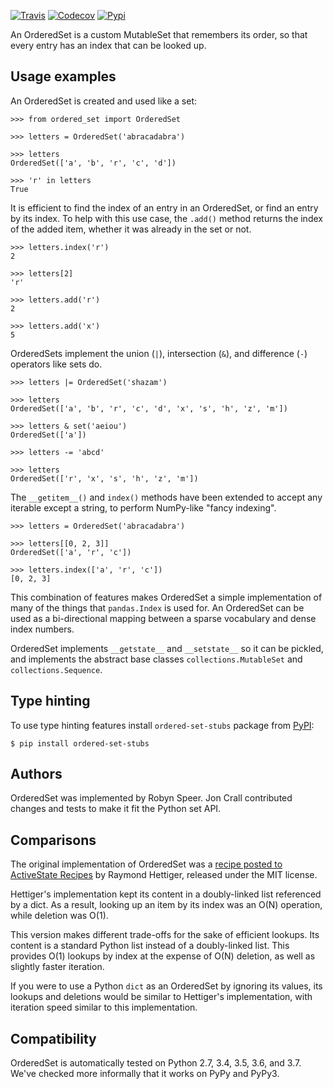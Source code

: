 [![Travis](https://img.shields.io/travis/LuminosoInsight/ordered-set/master.svg?label=Travis%20CI)](https://travis-ci.org/LuminosoInsight/ordered-set)
[![Codecov](https://codecov.io/github/LuminosoInsight/ordered-set/badge.svg?branch=master&service=github)](https://codecov.io/github/LuminosoInsight/ordered-set?branch=master)
[![Pypi](https://img.shields.io/pypi/v/ordered-set.svg)](https://pypi.python.org/pypi/ordered-set)

An OrderedSet is a custom MutableSet that remembers its order, so that every
entry has an index that can be looked up.

## Usage examples

An OrderedSet is created and used like a set:

    >>> from ordered_set import OrderedSet

    >>> letters = OrderedSet('abracadabra')

    >>> letters
    OrderedSet(['a', 'b', 'r', 'c', 'd'])

    >>> 'r' in letters
    True

It is efficient to find the index of an entry in an OrderedSet, or find an
entry by its index. To help with this use case, the `.add()` method returns
the index of the added item, whether it was already in the set or not.

    >>> letters.index('r')
    2

    >>> letters[2]
    'r'

    >>> letters.add('r')
    2

    >>> letters.add('x')
    5

OrderedSets implement the union (`|`), intersection (`&`), and difference (`-`)
operators like sets do.

    >>> letters |= OrderedSet('shazam')

    >>> letters
    OrderedSet(['a', 'b', 'r', 'c', 'd', 'x', 's', 'h', 'z', 'm'])

    >>> letters & set('aeiou')
    OrderedSet(['a'])

    >>> letters -= 'abcd'

    >>> letters
    OrderedSet(['r', 'x', 's', 'h', 'z', 'm'])

The `__getitem__()` and `index()` methods have been extended to accept any
iterable except a string, to perform NumPy-like "fancy indexing".

    >>> letters = OrderedSet('abracadabra')

    >>> letters[[0, 2, 3]]
    OrderedSet(['a', 'r', 'c'])

    >>> letters.index(['a', 'r', 'c'])
    [0, 2, 3]

This combination of features makes OrderedSet a simple implementation of many
of the things that `pandas.Index` is used for. An OrderedSet can be used as a
bi-directional mapping between a sparse vocabulary and dense index numbers.

OrderedSet implements `__getstate__` and `__setstate__` so it can be pickled,
and implements the abstract base classes `collections.MutableSet` and
`collections.Sequence`.


## Type hinting
To use type hinting features install `ordered-set-stubs` package from
[PyPI](https://pypi.org/project/ordered-set-stubs/):

    $ pip install ordered-set-stubs


## Authors

OrderedSet was implemented by Robyn Speer. Jon Crall contributed changes and
tests to make it fit the Python set API.


## Comparisons

The original implementation of OrderedSet was a [recipe posted to ActiveState
Recipes][recipe] by Raymond Hettiger, released under the MIT license.

[recipe]: http://code.activestate.com/recipes/576694-orderedset/

Hettiger's implementation kept its content in a doubly-linked list referenced by a
dict. As a result, looking up an item by its index was an O(N) operation, while
deletion was O(1).

This version makes different trade-offs for the sake of efficient lookups. Its
content is a standard Python list instead of a doubly-linked list. This
provides O(1) lookups by index at the expense of O(N) deletion, as well as
slightly faster iteration.

If you were to use a Python `dict` as an OrderedSet by ignoring its values, its
lookups and deletions would be similar to Hettiger's implementation, with
iteration speed similar to this implementation.


## Compatibility

OrderedSet is automatically tested on Python 2.7, 3.4, 3.5, 3.6, and 3.7.
We've checked more informally that it works on PyPy and PyPy3.

